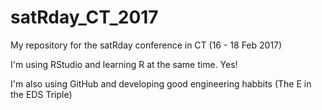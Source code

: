 # satRday_CT_2017
My repository for the satRday conference in CT (16 - 18 Feb 2017)

I'm using RStudio and learning R at the same time. Yes!

I'm also using GitHub and developing good engineering habbits (The E in the EDS Triple)
